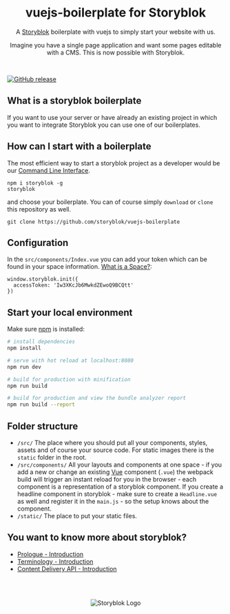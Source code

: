 <p align="center">
  <h1 align="center">vuejs-boilerplate for Storyblok</h1>
  <p align="center">A <a href="https://www.storyblok.com" target="_blank">Storyblok</a> boilerplate with vuejs to simply start your website with us.</p>
  <p align="center">Imagine you have a single page application and want some pages editable with a CMS. This is now possible with Storyblok.</p>
</p>
<br>

[![GitHub release](https://img.shields.io/github/release/storyblok/vuejs-boilerplate.svg)](https://github.com/storyblok/vuejs-boilerplate/)

## What is a storyblok boilerplate
If you want to use your server or have already an existing project in which you want to integrate Storyblok you can use one of our boilerplates.

## How can I start with a boilerplate

The most efficient way to start a storyblok project as a developer would be our [Command Line Interface](https://www.storyblok.com/docs/Guides/command-line-interface).

```
npm i storyblok -g
storyblok
```

and choose your boilerplate. You can of course simply `download` or `clone` this repository as well.

```
git clone https://github.com/storyblok/vuejs-boilerplate
```

## Configuration
In the `src/components/Index.vue` you can add your token which can be found in your space information. [What is a Space?](https://www.storyblok.com/docs/terminology/space):

```
window.storyblok.init({
  accessToken: 'Iw3XKcJb6MwkdZEwoQ9BCQtt'
})
```

## Start your local environment

Make sure [npm](https://www.npmjs.com/) is installed:

``` bash
# install dependencies
npm install

# serve with hot reload at localhost:8080
npm run dev

# build for production with minification
npm run build

# build for production and view the bundle analyzer report
npm run build --report
```


## Folder structure

- `/src/`
  The place where you should put all your components, styles, assets and of course your source code. For static images there is the `static` folder in the root.
- `/src/components/`
  All your layouts and components at one space - if you add a new or change an existing [Vue](https://vuejs.org/) component (`.vue`)
  the webpack build will trigger an instant reload for you in the browser - each component is a representation of a storyblok component.
  If you create a headline component in storyblok - make sure to create a `Headline.vue` as well and register it in the `main.js` - so the setup knows about the component.
- `/static/`
  The place to put your static files.


## You want to know more about storyblok?

- [Prologue - Introduction](https://www.storyblok.com/docs/Prologue/Introduction)
- [Terminology - Introduction](https://www.storyblok.com/docs/terminology/introduction)
- [Content Delivery API - Introduction](https://www.storyblok.com/docs/Delivery-Api/introduction)


<br>
<br>
<p align="center">
<img src="https://a.storyblok.com/f/39898/1c9c224705/storyblok_black.svg" alt="Storyblok Logo">
</p>
